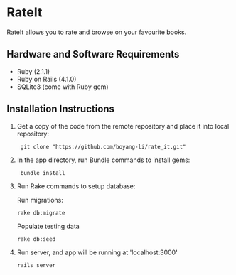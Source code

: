 RateIt
==============

RateIt allows you to rate and browse on your favourite books.

Hardware and Software Requirements
----------------------------------

- Ruby (2.1.1)
- Ruby on Rails (4.1.0)
- SQLite3 (come with Ruby gem)

Installation Instructions
-------------------------

1. Get a copy of the code from the remote repository and place it into local repository:

		git clone "https://github.com/boyang-li/rate_it.git"

2. In the app directory, run Bundle commands to install gems:

		bundle install

3. Run Rake commands to setup database:  

	Run migrations:

	  `rake db:migrate`

	Populate testing data

	  `rake db:seed`
	  
4. Run server, and app will be running at 'localhost:3000'

	  `rails server`
